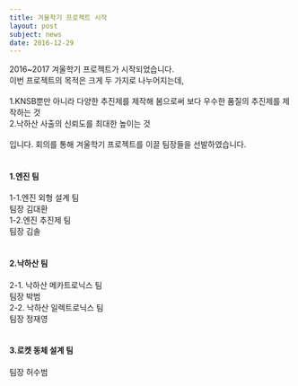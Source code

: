 ```yaml
---
title: 겨울학기 프로젝트 시작
layout: post
subject: news
date: 2016-12-29
---
```

2016~2017 겨울학기 프로젝트가 시작되었습니다. <br/>
이번 프로젝트의 목적은 크게 두 가지로 나누어지는데,<br/><br/>
1.KNSB뿐만 아니라 다양한 추진제를 제작해 봄으로써 보다 우수한 품질의 추진제를 제작하는 것<br/> 
2.낙하산 사출의 신뢰도를 최대한 높이는 것 <br/><br/>
입니다. 회의를 통해 겨울학기 프로젝트를 이끌 팀장들을 선발하였습니다.<br/><br/>

<h4>1.엔진 팀</h4>
 1-1.엔진 외형 설계 팀<br/>
  팀장 김대환<br/>
 1-2.엔진 추진제 팀<br/>
  팀장 김솔<br/>
<br/>
<h4>2.낙하산 팀</h4>
 2-1. 낙하산 메카트로닉스 팀<br/>
  팀장 박범<br/>
 2-2. 낙하산 일렉트로닉스 팀<br/>
  팀장 정재영 <br/>
<br/>
<h4>3.로켓 동체 설계 팀</h4>
  팀장 허수범<br/>
